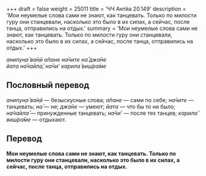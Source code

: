 +++
draft = false
weight = 25011
title = 'ЧЧ Антйа 20.149'
description = 'Мои неумелые слова сами не знают, как танцевать. Только по милости гуру они станцевали, насколько это было в их силах, а сейчас, после танца, отправились на отдых.'
summary = 'Мои неумелые слова сами не знают, как танцевать. Только по милости гуру они станцевали, насколько это было в их силах, а сейчас, после танца, отправились на отдых.'
+++

_анипун̣а̄ ва̄н̣ӣ а̄пане на̄чите на̄ джа̄не  
йата на̄ча̄ила̄, на̄чи’ карила̄ виш́ра̄ме_

## Пословный перевод

_анипун̣а̄_ _ва̄н̣ӣ_ — безыскусные слова; _а̄пане_ — сами по себе; _на̄чите_ — танцевать; _на̄_ — не; _джа̄не_ — умеют; _йата_ — что бы то ни было; _на̄ча̄ила̄_ — принужденные танцевать; _на̄чи’_ — после тех танцев; _карила̄_ _виш́ра̄ме_ — отдыхают.

## Перевод

**Мои неумелые слова сами не знают, как танцевать. Только по милости гуру они станцевали, насколько это было в их силах, а сейчас, после танца, отправились на отдых.**

